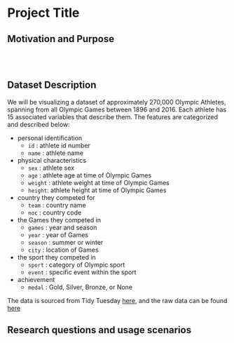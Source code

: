 # Project Title

## Motivation and Purpose
 
  
<br/><br/>
 
  
## Dataset Description

We will be visualizing a dataset of approximately 270,000 Olympic Athletes, spanning from all Olympic Games between 1896 and 2016.
Each athlete has 15 associated variables that describe them. The features are categorized and described below:
 - personal identification
    - `id` : athlete id number
    - `name`  : athlete name
 - physical characteristics 
    - `sex` : athlete sex
    - `age` : athlete age at time of Olympic Games
    - `weight` : athlete weight at time of Olympic Games
    - `height`: athlete height at time of Olympic Games
 - country they competed for 
    - `team` : country name
    - `noc` : country code
  - the Games they competed in 
    - `games` : year and season
    - `year`  : year of Games
    - `season` : summer or winter
    - `city`  : location of Games
  - the sport they competed in 
     - `sport`  : category of Olympic sport 
     - `event` : specific event within the sport
 - achievement 
    - `medal` : Gold, Silver, Bronze, or None

The data is sourced from Tidy Tuesday [here](https://github.com/rfordatascience/tidytuesday/blob/master/data/2021/2021-07-27/readme.md), 
and the raw data can be found [here](https://raw.githubusercontent.com/rfordatascience/tidytuesday/master/data/2021/2021-07-27/olympics.csv)


## Research questions and usage scenarios

